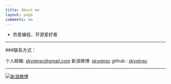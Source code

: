 ```yaml
---
title: About me
layout: page
comments: no
---
```


* 热爱编程，开源爱好者


----

###联系方式：

个人邮箱: [skyqinsc@gmail.com](skyqinsc@gmail.com) 
新浪微博: [skyqinsc](http://weibo.com/u/3496162085) 
github : [skyqinsc](https://github.com/skyqinsc) 

----


[![新浪微博](http://service.t.sina.com.cn/widget/qmd/3496162085/f78fbcd2/1.png)](http://weibo.com/u/3496162085)

